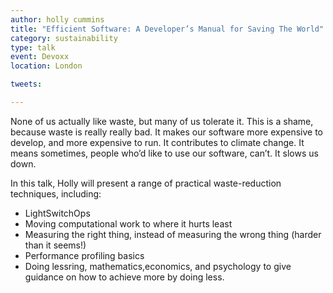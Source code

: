 ```yaml
---
author: holly cummins
title: "Efficient Software: A Developer’s Manual for Saving The World"
category: sustainability
type: talk
event: Devoxx
location: London

tweets:

---
```


None of us actually like waste, but many of us tolerate it. This is a shame, because waste is really really bad.
It makes our software more expensive to develop, and more expensive to run. It contributes to climate change. It means sometimes, people who’d like to use our software, can’t. It slows us down.

In this talk, Holly will present a range of practical waste-reduction techniques, including:

- LightSwitchOps
- Moving computational work to where it hurts least
- Measuring the right thing, instead of measuring the wrong thing (harder than it seems!)
- Performance profiling basics
- Doing lessring, mathematics,economics, and psychology to give guidance on how to achieve more by doing less. 